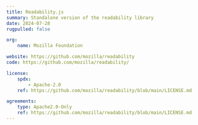 ```yaml
---
title: Readability.js
summary: Standalone version of the readability library
date: 2024-07-28
rugpulled: false

org:
    name: Mozilla Foundation

website: https://github.com/mozilla/readability
code: https://github.com/mozilla/readability/

license:
    spdx:
        - Apache-2.0
    ref: https://github.com/mozilla/readability/blob/main/LICENSE.md

agreements:
    type: Apache2.0-Only
    ref: https://github.com/mozilla/readability/blob/main/LICENSE.md
---
```

